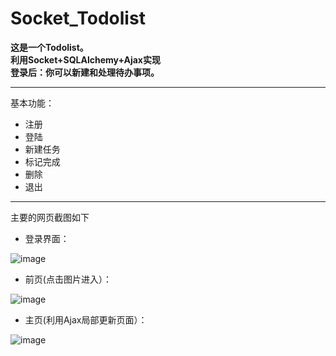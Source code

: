 Socket_Todolist
===============

**这是一个Todolist。\
利用Socket+SQLAlchemy+Ajax实现\
登录后：你可以新建和处理待办事项。**

---
基本功能：
+ 注册
+ 登陆
+ 新建任务
+ 标记完成
+ 删除
+ 退出

---

主要的网页截图如下
+  登录界面：

![image](https://github.com/ppd0705/socket_todolist/blob/master/static/screenshot/login.png)

+  前页(点击图片进入）：

![image](https://github.com/ppd0705/socket_todolist/blob/master/static/screenshot/preindex.png)


+  主页(利用Ajax局部更新页面）：

![image](https://github.com/ppd0705/socket_todolist/blob/master/static/screenshot/index.png)





